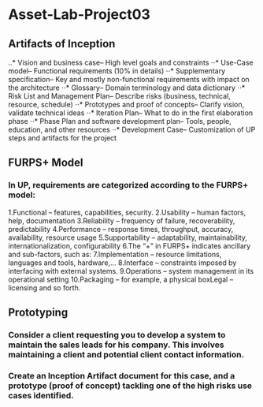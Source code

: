 # Asset-Lab-Project03

## Artifacts of Inception
..* Vision and business case– High level goals and constraints
⋅⋅* Use-Case model– Functional requirements (10% in details)
⋅⋅* Supplementary specification– Key and mostly non-functional requirements with impact on the architecture
⋅⋅* Glossary– Domain terminology and data dictionary
⋅⋅* Risk List and Management Plan– Describe risks (business, technical, resource, schedule)
⋅⋅* Prototypes and proof of concepts– Clarify vision, validate technical ideas
⋅⋅* Iteration Plan– What to do in the first elaboration phase
⋅⋅* Phase Plan and software development plan– Tools, people, education, and other resources
⋅⋅* Development Case– Customization of UP steps and artifacts for the project 

## FURPS+ Model
### In UP, requirements are categorized according to the FURPS+ model:
1.Functional – features, capabilities, security.
2.Usability – human factors, help, documentation
3.Reliability – frequency of failure, recoverability, predictability
4.Performance – response times, throughput, accuracy, availability, resource usage
5.Supportability – adaptability, maintainability, internationalization, configurability
6.The “+” in FURPS+ indicates ancillary and sub-factors, such as:
7.Implementation – resource limitations, languages and tools, hardware,…
8.Interface – constraints imposed by interfacing with external systems.
9.Operations – system management in its operational setting
10.Packaging – for example, a physical boxLegal – licensing and so forth.

## Prototyping
### Consider a client requesting you to develop a system to maintain the sales leads for his company. This involves maintaining a client and potential client contact information. 
### Create an Inception Artifact document for this case, and a prototype (proof of concept) tackling one of the high risks use cases identified.
